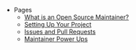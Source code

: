- Pages
  - [What is an Open Source Maintainer?](/intro.md)
  - [Setting Up Your Project](/how-to-setup-your-project.md)
  - [Issues and Pull Requests](/issues-and-pull-requests.md)
  - [Maintainer Power Ups](/maintainer-powerups.md)
